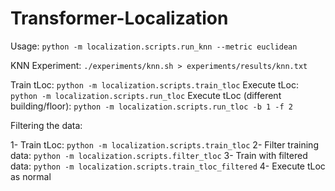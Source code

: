 # Transformer-Localization

Usage: `python -m localization.scripts.run_knn --metric euclidean`

KNN Experiment: `./experiments/knn.sh > experiments/results/knn.txt`

Train tLoc: `python -m localization.scripts.train_tloc`
Execute tLoc: `python -m localization.scripts.run_tloc`
Execute tLoc (different building/floor): `python -m localization.scripts.run_tloc -b 1 -f 2`

Filtering the data:

1- Train tLoc: `python -m localization.scripts.train_tloc`
2- Filter training data: `python -m localization.scripts.filter_tloc`
3- Train with filtered data: `python -m localization.scripts.train_tloc_filtered`
4- Execute tLoc as normal